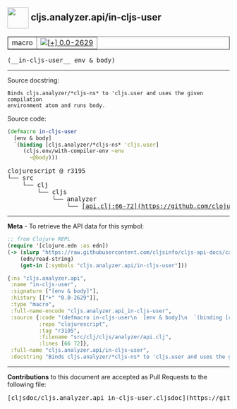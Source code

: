 ## <img width="48px" valign="middle" src="http://i.imgur.com/Hi20huC.png"> cljs.analyzer.api/in-cljs-user

 <table border="1">
<tr>

<td>macro</td>
<td><a href="https://github.com/cljsinfo/cljs-api-docs/tree/0.0-2629"><img valign="middle" alt="[+] 0.0-2629" src="https://img.shields.io/badge/+-0.0--2629-lightgrey.svg"></a> </td>
</tr>
</table>

 <samp>
(__in-cljs-user__ env & body)<br>
</samp>

---




Source docstring:

```
Binds cljs.analyzer/*cljs-ns* to 'cljs.user and uses the given compilation
environment atom and runs body.
```

Source code:

```clj
(defmacro in-cljs-user
  [env & body]
  `(binding [cljs.analyzer/*cljs-ns* 'cljs.user]
     (cljs.env/with-compiler-env ~env
       ~@body)))
```

 <pre>
clojurescript @ r3195
└── src
    └── clj
        └── cljs
            └── analyzer
                └── <ins>[api.clj:66-72](https://github.com/clojure/clojurescript/blob/r3195/src/clj/cljs/analyzer/api.clj#L66-L72)</ins>
</pre>


---

__Meta__ - To retrieve the API data for this symbol:

```clj
;; from Clojure REPL
(require '[clojure.edn :as edn])
(-> (slurp "https://raw.githubusercontent.com/cljsinfo/cljs-api-docs/catalog/cljs-api.edn")
    (edn/read-string)
    (get-in [:symbols "cljs.analyzer.api/in-cljs-user"]))
```

```clj
{:ns "cljs.analyzer.api",
 :name "in-cljs-user",
 :signature ["[env & body]"],
 :history [["+" "0.0-2629"]],
 :type "macro",
 :full-name-encode "cljs.analyzer.api_in-cljs-user",
 :source {:code "(defmacro in-cljs-user\n  [env & body]\n  `(binding [cljs.analyzer/*cljs-ns* 'cljs.user]\n     (cljs.env/with-compiler-env ~env\n       ~@body)))",
          :repo "clojurescript",
          :tag "r3195",
          :filename "src/clj/cljs/analyzer/api.clj",
          :lines [66 72]},
 :full-name "cljs.analyzer.api/in-cljs-user",
 :docstring "Binds cljs.analyzer/*cljs-ns* to 'cljs.user and uses the given compilation\nenvironment atom and runs body."}

```

---

__Contributions__ to this document are accepted as Pull Requests to the following file:

 <pre>
[cljsdoc/cljs.analyzer.api_in-cljs-user.cljsdoc](https://github.com/cljsinfo/cljs-api-docs/blob/master/cljsdoc/cljs.analyzer.api_in-cljs-user.cljsdoc)
</pre>


